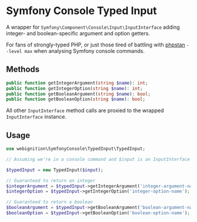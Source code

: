 # Symfony Console Typed Input

A wrapper for `Symfony\Component\Console\Input\InputInterface` adding integer- and boolean-specific
argument and option getters.

For fans of strongly-typed PHP, or just those tired of battling with [phpstan](https://github.com/phpstan/phpstan)
`--level max` when analysing Symfony console commands.

## Methods
```php
public function getIntegerArgument(string $name): int;
public function getIntegerOption(string $name): int;
public function getBooleanArgument(string $name): bool;
public function getBooleanOption(string $name): bool;
```

All other `InputInterface` method calls are proxied to the wrapped `InputInterface` instance.

## Usage

```php
use webignition\SymfonyConsole\TypedInput\TypedInput;

// Assuming we're in a console command and $input is an InputInterface instance

$typedInput = new TypedInput($input);

// Guaranteed to return an integer
$integerArgument = $typedInput->getIntegerArgument('integer-argument-name');
$integerOption = $typedInput->getIntegerOption('integer-option-name');

// Guaranteed to return a boolean
$booleanArgument = $typedInput->getBooleanArgument('boolean-argument-name');
$booleanOption = $typedInput->getBooleanOption('boolean-option-name');
